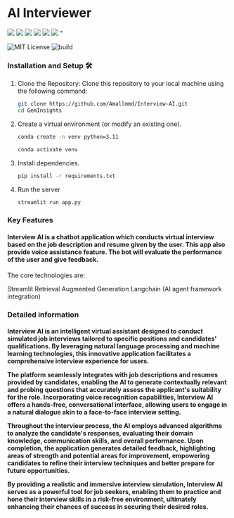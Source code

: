 # AI Interviewer
<p>
<img src="https://img.shields.io/badge/Python-239120?logo=python&logoColor=white" />
<img src="https://img.shields.io/badge/Github-181717?logo=github&logoColor=white" />
<img src="https://img.shields.io/badge/GIT-E44C30?logo=git&logoColor=white" />
<img src="https://img.shields.io/badge/Sqlite-003B57?style=for-the-badge&logo=sqlite&logoColor=white"/>
<img src="https://img.shields.io/badge/conda-342B029.svg?&style=for-the-badge&logo=anaconda&logoColor=white
" />
<img src="https://img.shields.io/badge/Jupyter-F37626.svg?&style=for-the-badge&logo=Jupyter&logoColor=white"/>
"</p>

![MIT License](https://img.shields.io/badge/License-MIT-lightgray.svg)
![build](https://img.shields.io/badge/Build-passing-green.svg)

### Installation and Setup 🛠️

1. Clone the Repository: Clone this repository to your local machine using the following command:

   ```bash
   git clone https://github.com/Amallmmd/Interview-AI.git
   cd GemInsights
   ```
2. Create a virtual environment (or modify an existing one).
   ```bash
   conda create -n venv python=3.11
   ```
   ```bash
   conda activate venv
   ```

3. Install dependencies.
   ```bash
   pip install -r requirements.txt
   ```
5. Run the server
   ```bash
   streamlit run app.py
   ```

### Key Features
<h4>Interview AI is a chatbot application which conducts virtual interview based on the job description and resume given by the user. This app also provide voice assistance feature. The bot will evaluate the performance of the user and give feedback.
</h4>
The core technologies are:

Streamlit
Retrieval Augmented Generation
Langchain (AI agent framework integration)


### Detailed information 
<h4>
Interview AI is an intelligent virtual assistant designed to conduct simulated job interviews tailored to specific positions and candidates' qualifications. By leveraging natural language processing and machine learning technologies, this innovative application facilitates a comprehensive interview experience for users.

The platform seamlessly integrates with job descriptions and resumes provided by candidates, enabling the AI to generate contextually relevant and probing questions that accurately assess the applicant's suitability for the role. Incorporating voice recognition capabilities, Interview AI offers a hands-free, conversational interface, allowing users to engage in a natural dialogue akin to a face-to-face interview setting.

Throughout the interview process, the AI employs advanced algorithms to analyze the candidate's responses, evaluating their domain knowledge, communication skills, and overall performance. Upon completion, the application generates detailed feedback, highlighting areas of strength and potential areas for improvement, empowering candidates to refine their interview techniques and better prepare for future opportunities.

By providing a realistic and immersive interview simulation, Interview AI serves as a powerful tool for job seekers, enabling them to practice and hone their interview skills in a risk-free environment, ultimately enhancing their chances of success in securing their desired roles.
</h4>
